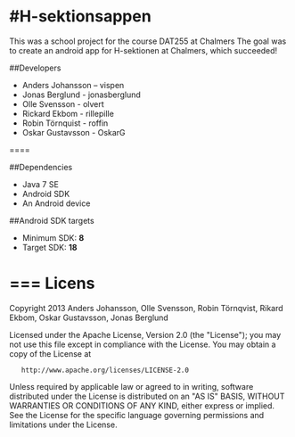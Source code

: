 #H-sektionsappen 
=============
This was a school project for the course DAT255 at Chalmers
The goal was to create an android app for H-sektionen at Chalmers, which succeeded! 


##Developers
- Anders Johansson – vispen- Jonas Berglund - jonasberglund
- Olle Svensson - olvert- Rickard Ekbom - rillepille- Robin Törnquist - roffin- Oskar Gustavsson - OskarG
====

##Dependencies
- Java 7 SE
- Android SDK
- An Android device

##Android SDK targets
- Minimum SDK: 		**8**
- Target SDK:		**18**

===
Licens
=============
 Copyright 2013 Anders Johansson, Olle Svensson, Robin Törnqvist, Rikard Ekbom, Oskar Gustavsson, Jonas Berglund

   Licensed under the Apache License, Version 2.0 (the "License");
   you may not use this file except in compliance with the License.
   You may obtain a copy of the License at

       http://www.apache.org/licenses/LICENSE-2.0

   Unless required by applicable law or agreed to in writing, software
   distributed under the License is distributed on an "AS IS" BASIS,
   WITHOUT WARRANTIES OR CONDITIONS OF ANY KIND, either express or implied.
   See the License for the specific language governing permissions and
   limitations under the License.